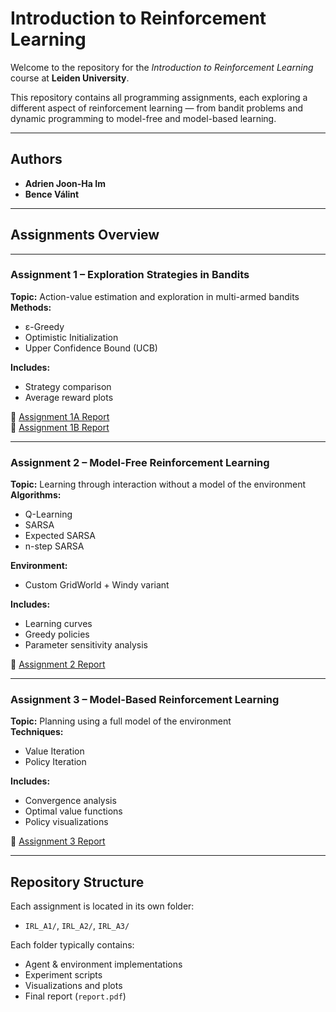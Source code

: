 # Introduction to Reinforcement Learning

Welcome to the repository for the *Introduction to Reinforcement Learning* course at **Leiden University**.

This repository contains all programming assignments, each exploring a different aspect of reinforcement learning — from bandit problems and dynamic programming to model-free and model-based learning.

---

## Authors

- **Adrien Joon-Ha Im**  
- **Bence Válint**

---

## Assignments Overview

---

### **Assignment 1 – Exploration Strategies in Bandits**

**Topic:** Action-value estimation and exploration in multi-armed bandits  
**Methods:**
- ε-Greedy  
- Optimistic Initialization  
- Upper Confidence Bound (UCB)

**Includes:**
- Strategy comparison  
- Average reward plots

📄 [Assignment 1A Report](IRL_A1/Assignment_1A_Report[FINAL].pdf)  
📄 [Assignment 1B Report](IRL_A1/Assignment_1B_Report[FINAL].pdf)

---

### **Assignment 2 – Model-Free Reinforcement Learning**

**Topic:** Learning through interaction without a model of the environment  
**Algorithms:**
- Q-Learning  
- SARSA  
- Expected SARSA  
- n-step SARSA

**Environment:**
- Custom GridWorld + Windy variant

**Includes:**
- Learning curves  
- Greedy policies  
- Parameter sensitivity analysis

📄 [Assignment 2 Report](IRL_A2/report.pdf)

---

### **Assignment 3 – Model-Based Reinforcement Learning**

**Topic:** Planning using a full model of the environment  
**Techniques:**
- Value Iteration  
- Policy Iteration

**Includes:**
- Convergence analysis  
- Optimal value functions  
- Policy visualizations

📄 [Assignment 3 Report](report.pdf)

---

## Repository Structure

Each assignment is located in its own folder:

- `IRL_A1/`, `IRL_A2/`, `IRL_A3/`

Each folder typically contains:
- Agent & environment implementations  
- Experiment scripts  
- Visualizations and plots  
- Final report (`report.pdf`)
